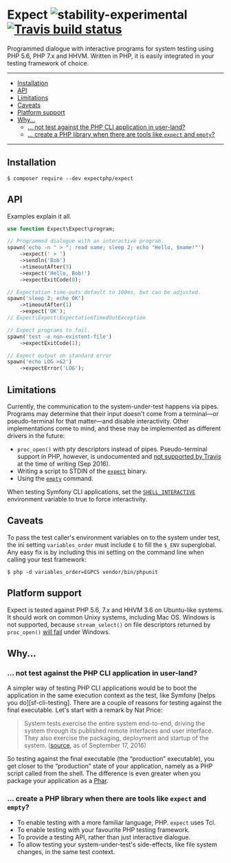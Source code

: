 Expect ![stability-experimental](https://cloud.githubusercontent.com/assets/1734555/18616629/a740d892-7dbf-11e6-8718-64afa66fac0d.png) [![Travis build status](https://travis-ci.org/expectphp/expect.svg?branch=develop)](https://travis-ci.org/expectphp/expect)
======

Programmed dialogue with interactive programs for system testing using PHP 5.6,
PHP 7.x and HHVM. Written in PHP, it is easily integrated in your testing
framework of choice.

[man-expect]: http://linux.die.net/man/1/expect
[php-expect]: http://php.net/manual/en/book.expect.php

--------------------------------------------------------------------------------

 * [Installation](#installation)
 * [API](#api)
 * [Limitations](#limitations)
 * [Caveats](#caveats)
 * [Platform support](#platform-support)
 * [Why...](#why)
    * [... not test against the PHP CLI application in user-land?](#-not-test-against-the-php-cli-application-in-user-land)
    * [... create a PHP library when there are tools like `expect` and `empty`?](#-create-a-php-library-when-there-are-tools-like-expect-and-empty)

--------------------------------------------------------------------------------

## Installation

```shell-session
$ composer require --dev expectphp/expect
```

## API

Examples explain it all.

```php
use function Expect\Expect\program;

// Programmed dialogue with an interactive program.
spawn('echo -n " > "; read name; sleep 2; echo "Hello, $name!"')
    ->expect(' > ')
    ->sendln('Bob')
    ->timeoutAfter(3)
    ->expect('Hello, Bob!')
    ->expectExitCode(0);

// Expectation time-outs default to 100ms, but can be adjusted.
spawn('sleep 2; echo OK')
    ->timeoutAfter(1)
    ->expect('OK');
// Expect\Expect\ExpectationTimedOutException

// Expect programs to fail.
spawn('test -e non-existent-file')
    ->expectExitCode(1);

// Expect output on standard error
spawn('echo LOG >&2')
    ->expectError('LOG');
```

## Limitations

Currently, the communication to the system-under-test happens via pipes.
Programs may determine that their input doesn't come from a terminal—or
pseudo-terminal for that matter—and disable interactivity. Other implementations
come to mind, and these may be implemented as different drivers in the future:

 * `proc_open()` with pty descriptors instead of pipes. Pseudo-terminal support
   in PHP, however, is undocumented and [not supported by Travis][travis-pty]
   at the time of writing (Sep 2016).
 * Writing a script to STDIN of the [`expect`][man-expect] binary.
 * Using the [`empty`][man-empty] command.

When testing Symfony CLI applications, set the
[`SHELL_INTERACTIVE`][pr-shell-interactive] environment variable to true to
force interactivity.

[travis-pty]: https://travis-ci.org/expectphp/expect/jobs/147116695#L264
[man-expect]: http://linux.die.net/man/1/expect
[man-empty]: http://manpages.ubuntu.com/manpages/trusty/man1/empty.1.html
[pr-shell-interactive]: https://github.com/symfony/symfony/pull/14102

## Caveats

To pass the test caller's environment variables on to the system under test,
the ini setting `variables_order` must include `E` to fill the `$_ENV`
superglobal. Any easy fix is by including this ini setting on the command line
when calling your test framework:

```sh-session
$ php -d variables_order=EGPCS vendor/bin/phpunit
```

## Platform support

Expect is tested against PHP 5.6, 7.x and HHVM 3.6 on Ubuntu-like systems. It
should work on common Unixy systems, including Mac OS. Windows is not supported,
because `stream_select()` on file descriptors returned by `proc_open()`
[will fail][php-stream-select] under Windows.

[php-stream-select]: http://php.net/manual/en/function.stream-select.php

## Why...

### ... not test against the PHP CLI application in user-land?

A simpler way of testing PHP CLI applications would be to boot the application
in the same execution context as the test, like Symfony
[helps you do][sf-cli-testing]. There are a couple of reasons for testing
against the final executable. Let's start with a remark by Nat Price:

> System tests exercise the entire system end-to-end, driving the system through
> its published remote interfaces and user interface. They also exercise the
> packaging, deployment and startup of the system. ([source][nat-pryce-system],
> as of September 17, 2016)

So testing against the final executable (the “production” executable), you get
closer to the “production” state of your application, namely as a PHP script
called from the shell. The difference is even greater when you package your
application as a [Phar][php-phar].

[nat-pryce-system]: http://www.natpryce.com/articles/000772.html
[php-phar]: http://php.net/manual/en/book.phar.php

### ... create a PHP library when there are tools like `expect` and `empty`?

 * To enable testing with a more familiar language, PHP. `expect` uses Tcl.
 * To enable testing with your favourite PHP testing framework.
 * To provide a testing API, rather than just interactive dialogue.
 * To allow testing your system-under-test's side-effects, like file system
   changes, in the same test context.
